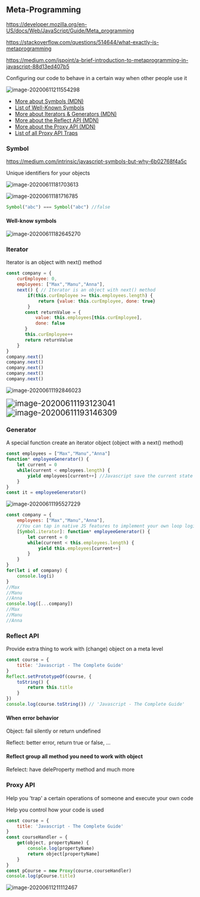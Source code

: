 ## Meta-Programming

https://developer.mozilla.org/en-US/docs/Web/JavaScript/Guide/Meta_programming

https://stackoverflow.com/questions/514644/what-exactly-is-metaprogramming

https://medium.com/jspoint/a-brief-introduction-to-metaprogramming-in-javascript-88d13ed407b5

Configuring our code to behave in a certain way when other people use it

![image-20200611211554298](C:\Users\ASUS\AppData\Roaming\Typora\typora-user-images\image-20200611211554298.png)

- [More about Symbols (MDN)](https://developer.mozilla.org/en-US/docs/Web/JavaScript/Reference/Global_Objects/Symbol)
- [List of Well-Known Symbols](https://developer.mozilla.org/en-US/docs/Web/JavaScript/Reference/Global_Objects/Symbol#Well-known_symbols)
- [More about Iterators & Generators (MDN)](https://developer.mozilla.org/en-US/docs/Web/JavaScript/Guide/Iterators_and_Generators)
- [More about the Reflect API (MDN)](https://developer.mozilla.org/en-US/docs/Web/JavaScript/Reference/Global_Objects/Reflect)
- [More about the Proxy API (MDN)]( https://developer.mozilla.org/en-US/docs/Web/JavaScript/Reference/Global_Objects/Proxy)
- [List of all Proxy API Traps]( https://developer.mozilla.org/en-US/docs/Web/JavaScript/Reference/Global_Objects/Proxy#A_complete_traps_list_example)

### Symbol

https://medium.com/intrinsic/javascript-symbols-but-why-6b02768f4a5c

Unique identifiers for your objects

![image-20200611181703613](C:\Users\ASUS\AppData\Roaming\Typora\typora-user-images\image-20200611181703613.png)

![image-20200611181716785](C:\Users\ASUS\AppData\Roaming\Typora\typora-user-images\image-20200611181716785.png)

```js
Symbol("abc") === Symbol("abc") //false
```

#### Well-know symbols

![image-20200611182645270](C:\Users\ASUS\AppData\Roaming\Typora\typora-user-images\image-20200611182645270.png)

### Iterator

Iterator is an object with next() method

```js
const company = {
    curEmployee: 0,
    employees: ["Max","Manu","Anna"],
    next() { // Iterator is an object with next() method
        if(this.curEmployee >= this.employees.length) {
            return {value: this.curEmployee, done: true}
        }
       const returnValue = {
           value: this.employees[this.curEmployee],
           done: false
       }
       this.curEmployee++
       return returnValue
    }
}
company.next()
company.next()
company.next()
company.next()
company.next()
```

![image-20200611192846023](C:\Users\ASUS\AppData\Roaming\Typora\typora-user-images\image-20200611192846023.png)

<img src="C:\Users\ASUS\AppData\Roaming\Typora\typora-user-images\image-20200611193123041.png" alt="image-20200611193123041" style="zoom:150%;" /><img src="C:\Users\ASUS\AppData\Roaming\Typora\typora-user-images\image-20200611193146309.png" alt="image-20200611193146309" style="zoom:150%;" />

### Generator

A special function create an iterator object (object with a next() method)

```js
const employees = ["Max","Manu","Anna"]
function* employeeGenerator() {
    let current = 0
    while(current < employees.length) {
        yield employees[current++] //Javascript save the current state of execution this iterator and will continue from that point when call the next() method
    }
}
const it = employeeGenerator()
```

![image-20200611195527229](C:\Users\ASUS\AppData\Roaming\Typora\typora-user-images\image-20200611195527229.png)

```js
const company = {
    employees: ["Max","Manu","Anna"],
    //You can tap in native JS features to implement your own loop logic
    [Symbol.iterator]: function* employeeGenerator() {
        let current = 0
        while(current < this.employees.length) {
            yield this.employees[current++] 
        }
	}
}
for(let i of company) {
    console.log(i)
}
//Max
//Manu
//Anna
console.log([...company])
//Max
//Manu
//Anna
```

### Reflect API

Provide extra thing to work with (change) object on a meta level

```js
const course = {
    title: 'Javascript - The Complete Guide'
}
Reflect.setPrototypeOf(course, {
    toString() {
        return this.title
    }
})
console.log(course.toString()) // 'Javascript - The Complete Guide'
```

#### When error behavior

Object: fail silently or return undefined

Reflect: better error, return true or false, ...

#### Reflect group all method you need to work with object

Refelect: have deleProperty method and much more

### Proxy API

Help you 'trap' a certain operations of someone  and execute your own code 

Help you control how your code is used

```js
const course = {
    title: 'Javascript - The Complete Guide'
}
const courseHandler = {
    get(object, propertyName) {
        console.log(propertyName)
        return object[propertyName]
    }
}
const pCourse = new Proxy(course,courseHandler)
console.log(pCourse.title)
```

![image-20200611211112467](C:\Users\ASUS\AppData\Roaming\Typora\typora-user-images\image-20200611211112467.png)